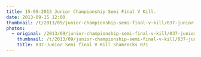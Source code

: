 ```yaml
---
title: 15-09-2013 Junior Championship Semi Final V Kill.
date: 2013-09-15 12:00
thumbnail: /t/2013/09/junior-championship-semi-final-v-kill/037-junior-semi-final-v-kill-shamrocks-071.jpg
photos:
  - original: /2013/09/junior-championship-semi-final-v-kill/037-junior-semi-final-v-kill-shamrocks-071.jpg
    thumbnail: /t/2013/09/junior-championship-semi-final-v-kill/037-junior-semi-final-v-kill-shamrocks-071.jpg
    title: 037-Junior Semi final V Kill Shamrocks 071
---
```

